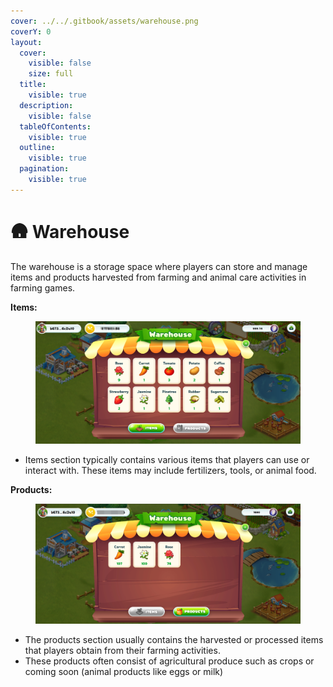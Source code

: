 ```yaml
---
cover: ../../.gitbook/assets/warehouse.png
coverY: 0
layout:
  cover:
    visible: false
    size: full
  title:
    visible: true
  description:
    visible: false
  tableOfContents:
    visible: true
  outline:
    visible: true
  pagination:
    visible: true
---
```


# 🛖 Warehouse

The warehouse is a storage space where players can store and manage items and products harvested from farming and animal care activities in farming games.

**Items:**

<figure><img src="../../.gitbook/assets/image (16).png" alt=""><figcaption></figcaption></figure>

* Items section typically contains various items that players can use or interact with. These items may include fertilizers, tools, or animal food.

**Products:**

<figure><img src="../../.gitbook/assets/image (10).png" alt=""><figcaption></figcaption></figure>

* The products section usually contains the harvested or processed items that players obtain from their farming activities.
* These products often consist of agricultural produce such as crops or coming soon (animal products like eggs or milk)

